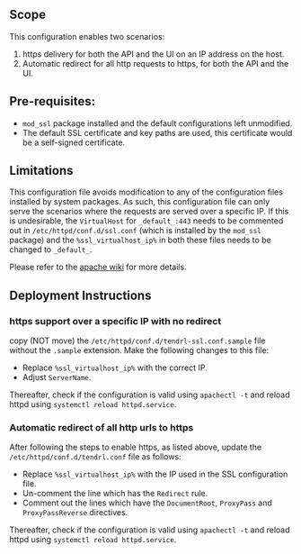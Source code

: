 ## Scope

This configuration enables two scenarios:

1. https delivery for both the API and the UI on an IP address on the host.
2. Automatic redirect for all http requests to https, for both the API and the UI.

## Pre-requisites:

* `mod_ssl` package installed and the default configurations left unmodified.
* The default SSL certificate and key paths are used, this certificate would be a self-signed certificate.

## Limitations

This configuration file avoids modification to any of the configuration files installed by system packages. As such, this configuration file can only serve the scenarios where the requests are served over a specific IP. If this is undesirable, the `VirtualHost` for `_default_:443` needs to be commented out in `/etc/httpd/conf.d/ssl.conf` (which is installed by the `mod_ssl` package) and the `%ssl_virtualhost_ip%` in both these files needs to be changed to `_default_`.

Please refer to the [apache wiki](https://wiki.apache.org/httpd/NameBasedSSLVHosts) for more details.

## Deployment Instructions

### https support over a specific IP with no redirect

copy (NOT move) the `/etc/httpd/conf.d/tendrl-ssl.conf.sample` file without the `.sample` extension. Make the following changes to this file:

* Replace `%ssl_virtualhost_ip%` with the correct IP.
* Adjust `ServerName`.

Thereafter, check if the configuration is valid using `apachectl -t` and reload httpd using `systemctl reload httpd.service`.

### Automatic redirect of all http urls to https

After following the steps to enable https, as listed above, update the `/etc/httpd/conf.d/tendrl.conf` file  as follows:

* Replace `%ssl_virtualhost_ip%` with the IP used in the SSL configuration file.
* Un-comment the line which has the `Redirect` rule.
* Comment out the lines which have the `DocumentRoot`, `ProxyPass` and `ProxyPassReverse` directives.

Thereafter, check if the configuration is valid using `apachectl -t` and reload httpd using `systemctl reload httpd.service`.
